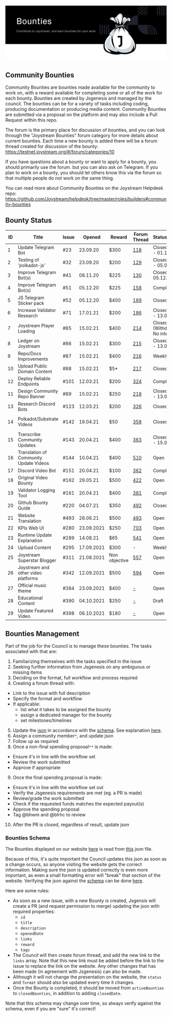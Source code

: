 <p align="center"><img src="img/bounties_new.svg"></p>

## Community Bounties

Community Bounties are bounties made available for the community to work on, with a reward available for completing some or all of the work for each bounty. Bounties are created by Jsgenesis and managed by the council. The bounties can be for a variety of tasks including coding, producing documentation or producing media content. Community Bounties are submitted via a proposal on the platform and may also include a Pull Request within this repo.

The forum is the primary place for discussion of bounties, and you can look through the "Joystream Bounties" forum category for more details about current bounties. Each time a new bounty is added there will be a forum thread created for discussion of the bounty: https://testnet.joystream.org/#/forum/categories/10

If you have questions about a bounty or want to apply for a bounty, you should primarily use the forum. but you can also ask on Telegram. If you plan to work on a bounty, you should let others know this via the forum so that multiple people do not work on the same thing.

You can read more about Community Bounties on the Joystream Helpdesk repo: https://github.com/Joystream/helpdesk/tree/master/roles/builders#community-bounties

## Bounty Status

| ID | Title                                  | Issue | Opened     | Reward        | Forum Thread                                                              | Status/Grading                   | PR                                                                                                                                                                                         | Proposal                                                        |
| -- | -------------------------------------- | ----- | ---------- | ------------- | ------------------------------------------------------------------------- | -------------------------------- | ------------------------------------------------------------------------------------------------------------------------------------------------------------------------------------------ | --------------------------------------------------------------- |
| 1  | Update Telegram Bot                    | #23   | 23.09.20   | $300          | [118](https://testnet.joystream.org/#/forum/threads/118)                  | Closed ($300 - 01.11.20)         | #36                                                                                                                                                                                        | [32](https://testnet.joystream.org/#/proposals/historical/32)   |
| 2  | Testing of 'polkadot-js'               | #32   | 23.09.20   | $200          | [129](https://testnet.joystream.org/#/forum/threads/129)                  | Closed ($200 - 05.01.20)         | #67                                                                                                                                                                                        | [87](https://testnet.joystream.org/#/proposals/historical/87)   |
| 3  | Improve Telegram Bot(s)                | #41   | 08.11.20   | $225          | [130](https://testnet.joystream.org/#/forum/threads/130)                  | Closed ($25 - 05.12.20)          | #47                                                                                                                                                                                        | [49](https://testnet.joystream.org/#/proposals/historical/49)   |
| 4  | Improve Telegram Bot(s)                | #51   | 05.12.20   | $225          | [158](https://testnet.joystream.org/#/forum/threads/158)                  | Completed                        | NA                                                                                                                                                                                         | NA                                                              |
| 5  | JS Telegram Sticker pack               | #52   | 05.12.20   | $400          | [169](https://testnet.joystream.org/#/forum/threads/169)                  | Closed ($300)                    | NA                                                                                                                                                                                         | NA                                                              |
| 6  | Increase Validator Research            | #71   | 17.01.21   | $200          | [186](https://testnet.joystream.org/#/forum/threads/186)                  | Closed ($200 - 13.02.21)         | #77                                                                                                                                                                                        | [116](https://testnet.joystream.org/#/proposals/historical/116) |
| 7  | Joystream Player Loading               | #85   | 15.02.21   | $400          | [214](https://testnet.joystream.org/#/forum/threads/214)                  | Closed (Withdrawn - No interest) | NA                                                                                                                                                                                         | NA                                                              |
| 8  | Ledger on Joystream                    | #86   | 15.02.21   | $300          | [215](https://testnet.joystream.org/#/forum/threads/215)                  | Closed ($450 - 13.05.21)         | #171                                                                                                                                                                                       | [56](https://testnet.joystream.org/#/proposals/56)              |
| 9  | Repo/Docs Improvements                 | #87   | 15.02.21   | $400          | [216](https://testnet.joystream.org/#/forum/threads/216)                  | Weekly Bounty                    | NA                                                                                                                                                                                         | NA                                                              |
| 10 | Upload Public Domain Content           | #88   | 15.02.21   | $5\*          | [217](https://testnet.joystream.org/#/forum/threads/217)                  | Closed                           | NA                                                                                                                                                                                         | NA                                                              |
| 12 | Deploy Reliable Endpoints              | #101  | 12.03.21   | $200          | [324](https://testnet.joystream.org/#/forum/threads/324)                  | Completed                        | NA                                                                                                                                                                                         | NA                                                              |
| 11 | Design Community Repo Banner           | #89   | 15.02.21   | $250          | [218](https://testnet.joystream.org/#/forum/threads/218)                  | Closed ($300 - 13.05.21)         | NA                                                                                                                                                                                         | NA                                                              |
| 13 | Research Discord Bots                  | #123  | 12.03.21   | $200          | [326](https://testnet.joystream.org/#/forum/threads/326)                  | Closed ($450)                    | #131, #133                                                                                                                                                                                 | NA                                                              |
| 14 | Polkadot/Substrate Videos              | #142  | 19.04.21   | $50           | [358](https://testnet.joystream.org/#/forum/threads/358)                  | Closed                           | #157                                                                                                                                                                                       | 35, 37, 37, 40, 41                                              |
| 15 | Transcribe Community Updates           | #143  | 20.04.21   | $400          | [363](https://testnet.joystream.org/#/forum/threads/363)                  | Closed ($375 - 15.06.2021)       | #199                                                                                                                                                                                       | [166](https://testnet.joystream.org/#/proposals/166)            |
| 16 | Translation of Community Update Videos | #144  | 10.04.21   | $400          | [510](https://testnet.joystream.org/#/forum/threads/510)                  | Open                             | NA                                                                                                                                                                                         | NA                                                              |
| 17 | Discord Video Bot                      | #151  | 20.04.21   | $100          | [362](https://testnet.joystream.org/#/forum/threads/362)                  | Completed                        | NA                                                                                                                                                                                         | NA                                                              |
| 18 | Original Video Bounty                  | #162  | 29.05.21   | $500          | [422](https://testnet.joystream.org/#/forum/threads/422)                  | Open                             | [319](https://github.com/Joystream/community-repo/pull/319/commits/0fd40e7e94309692498cdb9091091f564a9230ce#diff-59b5bc29d3b0e5d2bab3949de2276d339293551606ba4ae62f956a39ee4eb11d)         | [488](https://testnet.joystream.org/#/proposals/488)            |
| 19 | Validator Logging Tool                 | #161  | 20.04.21   | $400          | [381](https://testnet.joystream.org/#/forum/threads/381)                  | Completed                        | #242                                                                                                                                                                                       | [382](https://testnet.joystream.org/#/proposals/382)            |
| 20 | Github Bounty Guide                    | #220  | 04.07.21   | $350          | [492](https://testnet.joystream.org/#/forum/threads/492)                  | Closed                           | NA                                                                                                                                                                                         | NA                                                              |
| 21 | Website Translation                    | #493  | 28.06.21   | $500          | [493](https://testnet.joystream.org/#/forum/threads/493)                  | Open                             | NA                                                                                                                                                                                         | NA                                                              |
| 22 | KPIs Web UI                            | #280  | 23.09.2021 | $250          | [703](https://testnet.joystream.org/#/forum/threads/703)                  | Open                             | NA                                                                                                                                                                                         | [604](https://testnet.joystream.org/#/proposals/604)            |
| 23 | Runtime Update Explanation             | #289  | 14.08.21   | $65           | [541](https://testnet.joystream.org/#/forum/threads/541)                  | Open                             | NA                                                                                                                                                                                         | NA                                                              |
| 24 | Upload Content                         | #295  | 17.09.2021 | $300          | \-                                                                        | Weekly Bounty                    | [PR](https://github.com/Joystream/community-repo/commit/eb88d53f6537da7045f4ccdef7b46551ded73066?short_path=0722ad3#diff-0722ad3356cf934e45f13220b83cfcfb1485ced0d518896ebfc3cb178c0c45d6) | [481](https://testnet.joystream.org/#/proposals/481)            |
| 25 | Joystream Superstar Blogger            | #311  | 21.08.2021 | Non objective | [557](https://pioneer.joystreamstats.live/#/forum/threads/557?replyIdx=1) | Open                             | NA                                                                                                                                                                                         | [461](https://pioneer.joystreamstats.live/#/proposals/461)      |
| 26 | Joystream and other video platforms    | #342  | 12.09.2021 | $500          | [594](https://testnet.joystream.org/#/forum/threads/594?replyIdx=1)       | Open                             | NA                                                                                                                                                                                         | [562](https://testnet.joystream.org/#/proposals/562)            |
| 27 | Official music theme                   | #384  | 23.09.2021 | $400          | [-](https://testnet.joystream.org/#/forum/threads/577?replyIdx=1)       | Open                             | NA                                                                                                                                                                                         | [606](https://testnet.joystream.org/#/proposals/606)            |
| 28 | Educational Content                    | #390  | 04.10.2021 | $250          | [-]()       | Draft                             | NA                    |     Open                                                                                                                                                                                                  | NA                     |    [547](https://testnet.joystream.org/#/proposals/547)         |                                  
| 29 | Update Featured Video                  | #398  | 06.10.2021 | $180         | [-]()       | Open                               | NA                    |     Open                                                                                                                                                                                                  | NA                     | [547](https://testnet.joystream.org/#/proposals/657)            |                                       
                                 


## Bounties Management
Part of the job for the Council is to manage these bounties. The tasks associated with that are:
1. Familiarizing themselves with the tasks specified in the issue
2. Seeking further information from Jsgenesis on any ambiguous or missing items
3. Deciding on the format, full workflow and process required
4. Creating a forum thread with:
  - Link to the issue with full description
  - Specify the format and workflow
  - If applicable:
    - list what it takes to be assigned the bounty
    - assign a dedicated manager for the bounty
    - set milestones/timelines
5. Update the [json](/bounties-overview/bounties-status.json) in accordance with the [schema](/bounties-overview/bounties). See explanation [here](#bounties-schema).
6. Assign a community member`*`, and update json
7. Follow up as required
8. Once a non-final spending proposal`**` is made:
  - Ensure it's in line with the workflow set
  - Review the work submitted
  - Approve if appropriate
9. Once the final spending proposal is made:
  - Ensure it's in line with the workflow set out
  - Verify the Jsgenesis requirements are met (eg. a PR is made)
  - Review/grade the work submitted
  - Check if the requested funds matches the expected payout(s)
  - Approve the spending proposal
  - Tag @bhwm and @blrhc to review
10. After the PR is closed, regardless of result, update json


### Bounties Schema
The Bounties displayed on our website [here](https://www.joystream.org/get-started) is read from [this](/bounties-overview/bounties-status.json) json file.

Because of this, it's quite important the Council updates this json as soon as a change occurs, so anyone visiting the website gets the correct information. Making sure the json is updated correctly is even more important, as even a small formatting error will "break" that section of the website. Verifying the json against the [schema](/bounties-overview/bounties.schema.json) can be done [here](https://www.jsonschemavalidator.net/).

Here are some rules:
- As soon as a new issue, with a new Bounty is created, Jsgensis will create a PR (and request permission to merge) updating the json with required properties:
  - `id`
  - `title`
  - `description`
  - `openedDate`
  - `links`
  - `reward`
  - `tags`
- The Council will then create forum thread, and add the new link to the `links` array. Note that this new link must be added before the link to the issue to replace the link on the website. Any other changes that has been made (in agreement with Jsgenesis) can also be made.
- Although it will not change the presentation on the website, the `status` and `format` should also be updated every time it changes.
- Once the Bounty is completed, it should be moved from `activeBounties` to `closedBounties`, in addition to adding `closedDate`.

Note that this schema may change over time, so always verify against the schema, even if you are "sure" it's correct!
